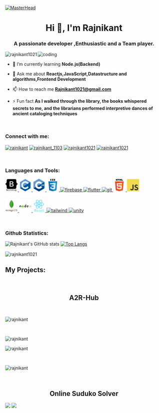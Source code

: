 [![MasterHead](https://repository-images.githubusercontent.com/588181932/e36ec678-7984-4cdd-8e4c-a3932772ff8e)](https://rishavchanda.io)
<h1 align="center">Hi 👋, I'm Rajnikant</h1>
<h3 align="center">A passionate  developer ,Enthusiastic and a Team player.</h3>

 <img margin="50"  align="right" alt="coding" width="400"  src="https://i.pinimg.com/originals/81/17/8b/81178b47a8598f0c81c4799f2cdd4057.gif"  /> 
<p align="left"> <img margin="50" src="https://komarev.com/ghpvc/?username=rajnikant1021&label=Profile%20views&color=0e75b6&style=flat" alt="rajnikant1021" /> </p>

- 🌱 I’m currently learning **Node.js(Backend)**

- 💬 Ask me about **Reactjs,JavaScript,Datastructure and algorithms,Frontend Development**

- 📫 How to reach me **Rajnikant1021@gmail.com**

- ⚡ Fun fact **As I walked through the library, the books whispered secrets to me, and the librarians performed interpretive dances of ancient cataloging techniques**
<p align="left">
 &nbsp;
</p>
<h3 align="left">Connect with me:</h3>
<p align="left">
<a href="https://linkedin.com/in/rajnikant" target="blank"><img margin="50" align="center" src="https://raw.githubusercontent.com/rahuldkjain/github-profile-readme-generator/master/src/images/icons/Social/linked-in-alt.svg" alt="rajnikant" height="30" width="40" /></a>
<a href="https://instagram.com/rajnikant_1103" target="blank"><img margin="50" align="center" src="https://raw.githubusercontent.com/rahuldkjain/github-profile-readme-generator/master/src/images/icons/Social/instagram.svg" alt="rajnikant_1103" height="30" width="40" /></a>
<a href="https://www.hackerrank.com/rajnikant1021" target="blank"><img margin="50" align="center" src="https://raw.githubusercontent.com/rahuldkjain/github-profile-readme-generator/master/src/images/icons/Social/hackerrank.svg" alt="rajnikant1021" height="30" width="40" /></a>
<a href="https://auth.geeksforgeeks.org/user/rajnikant1021" target="blank"><img margin="50" align="center" src="https://raw.githubusercontent.com/rahuldkjain/github-profile-readme-generator/master/src/images/icons/Social/geeks-for-geeks.svg" alt="rajnikant1021" height="30" width="40" /></a>
</p>




<p align="left">
 &nbsp;
</p>





<h3 align="left">Languages and Tools:</h3>
<p align="left"> <a href="https://getbootstrap.com" target="_blank" rel="noreferrer"> <img margin="50" src="https://raw.githubusercontent.com/devicons/devicon/master/icons/bootstrap/bootstrap-plain-wordmark.svg" alt="bootstrap" width="40" height="40"/> </a> <a href="https://www.cprogramming.com/" target="_blank" rel="noreferrer"> <img margin="50" src="https://raw.githubusercontent.com/devicons/devicon/master/icons/c/c-original.svg" alt="c" width="40" height="40"/> </a> <a href="https://www.w3schools.com/cpp/" target="_blank" rel="noreferrer"> <img margin="50" src="https://raw.githubusercontent.com/devicons/devicon/master/icons/cplusplus/cplusplus-original.svg" alt="cplusplus" width="40" height="40"/> </a> <a href="https://www.w3schools.com/css/" target="_blank" rel="noreferrer"> <img margin="50" src="https://raw.githubusercontent.com/devicons/devicon/master/icons/css3/css3-original-wordmark.svg" alt="css3" width="40" height="40"/> </a>  <a href="https://firebase.google.com/" target="_blank" rel="noreferrer"> <img margin="50" src="https://www.vectorlogo.zone/logos/firebase/firebase-icon.svg" alt="firebase" width="40" height="40"/> </a> <a href="https://flutter.dev" target="_blank" rel="noreferrer"> <img margin="50" src="https://www.vectorlogo.zone/logos/flutterio/flutterio-icon.svg" alt="flutter" width="40" height="40"/> </a> <a href="https://git-scm.com/" target="_blank" rel="noreferrer"> <img margin="50" src="https://www.vectorlogo.zone/logos/git-scm/git-scm-icon.svg" alt="git" width="40" height="40"/> </a> <a href="https://www.w3.org/html/" target="_blank" rel="noreferrer"> <img margin="50" src="https://raw.githubusercontent.com/devicons/devicon/master/icons/html5/html5-original-wordmark.svg" alt="html5" width="40" height="40"/> </a> <a href="https://developer.mozilla.org/en-US/docs/Web/JavaScript" target="_blank" rel="noreferrer"> <img margin="50" src="https://raw.githubusercontent.com/devicons/devicon/master/icons/javascript/javascript-original.svg" alt="javascript" width="40" height="40"/> </a>
<h3 align="left"></h3> <a href="https://www.mongodb.com/" target="_blank" rel="noreferrer"> <img margin="50" src="https://raw.githubusercontent.com/devicons/devicon/master/icons/mongodb/mongodb-original-wordmark.svg" alt="mongodb" width="40" height="40"/> </a> <a href="https://nodejs.org" target="_blank" rel="noreferrer"> <img margin="50" src="https://raw.githubusercontent.com/devicons/devicon/master/icons/nodejs/nodejs-original-wordmark.svg" alt="nodejs" width="40" height="40"/> </a> <a href="https://reactjs.org/" target="_blank" rel="noreferrer"> <img margin="50" src="https://raw.githubusercontent.com/devicons/devicon/master/icons/react/react-original-wordmark.svg" alt="react" width="40" height="40"/> </a> <a href="https://tailwindcss.com/" target="_blank" rel="noreferrer"> <img margin="50" src="https://www.vectorlogo.zone/logos/tailwindcss/tailwindcss-icon.svg" alt="tailwind" width="40" height="40"/> </a> <a href="https://unity.com/" target="_blank" rel="noreferrer"> <img margin="50" src="https://www.vectorlogo.zone/logos/unity3d/unity3d-icon.svg" alt="unity" width="40" height="40"/> </a> </p>
<p align="left">
 &nbsp;
</p>

<h3 align="left">Github Statistics:</h3>

![Rajnikant's GitHub stats](https://github-readme-stats.vercel.app/api?username=RAJNIKANT1021&theme=dark&show_icons=true)
[![Top Langs](https://github-readme-stats-git-masterrstaa-rickstaa.vercel.app/api/top-langs/?username=RAJNIKANT1021&theme=dark&show_icons=true)](https://github.com/RAJNIKANT1021/github-readme-stats)

<p><img align="center" src="https://github-readme-streak-stats.herokuapp.com/?user=rajnikant1021&theme=dark&show_icons=true" alt="rajnikant1021" /></p>




<h2 align="left">My Projects:</h2>
<p align="left">
 &nbsp;
</p>
<h2 align="center">A2R-Hub</h2>
<p align="left">
 &nbsp;
</p>
<p>
 <img margin="50" src="https://github.com/RAJNIKANT1021/RAJNIKANT1021/assets/113264449/accaaf6a-77e3-42ba-81e4-86877f6d8816" alt="rajnikant"/>


</p>
<p align="left">
 &nbsp;
</p>
<p>
  <img margin="50" src="https://github.com/RAJNIKANT1021/RAJNIKANT1021/assets/113264449/aee9dd8b-4c9f-47c0-bcc0-90a36dd22dc4" alt="rajnikant"/>


</p>
<p>
   <img margin="50" src="https://github.com/RAJNIKANT1021/RAJNIKANT1021/assets/113264449/1ed5c899-89a1-4250-82d1-5f282b20cab1" alt="rajnikant"/>


</p>
<p align="left">
 &nbsp;
</p>
<p>
 
   <img margin="50" src="https://github.com/RAJNIKANT1021/RAJNIKANT1021/assets/113264449/8af393b4-a758-4b21-8ea6-a2264cea422b" alt="rajnikant"/>


</p>
<p align="left">
 &nbsp;
</p>
<h2 align="center">Online Suduko Solver</h2>
<p>
 <img src="https://github.com/RAJNIKANT1021/RAJNIKANT1021/assets/113264449/1e3ab0af-497a-4482-8a2a-ba824192c4fe"/>
 <img src="https://github.com/RAJNIKANT1021/RAJNIKANT1021/assets/113264449/6262b9f4-98fb-47b4-8da1-a50c842b4b82"/>


</p>






